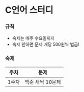 # C언어 스터디
### 규칙
- 숙제는 매주 수요일까지
- 숙제 안하면 문제 개당 500원씩 벌금!

### 숙제

|주차|문제|
|:---:|:---:|
|1주차|백준 새싹 10문제|